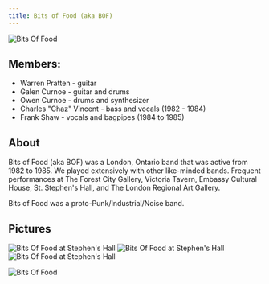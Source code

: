 ```yaml
---
title: Bits of Food (aka BOF)
---
```


![Bits Of Food](/images/action/bofBanner.jpg)

## Members:

* Warren Pratten - guitar
* Galen Curnoe - guitar and drums
* Owen Curnoe - drums and synthesizer
* Charles "Chaz" Vincent - bass and vocals (1982 - 1984)
* Frank Shaw - vocals and bagpipes (1984 to 1985)

## About

Bits of Food (aka BOF) was a London, Ontario band that was active from 1982 to 1985.  We played extensively with other like-minded bands.   Frequent performances at The Forest City Gallery, Victoria Tavern, Embassy Cultural House, St. Stephen's Hall, and The London Regional Art Gallery.

Bits of Food was a proto-Punk/Industrial/Noise band.  

## Pictures

![Bits Of Food at Stephen's Hall](/images/action/bofStStephenHall1.png)
![Bits Of Food at Stephen's Hall](/images/action/bofStStephenHall2.png)
![Bits Of Food at Stephen's Hall](/images/action/bofStStephenHall3.png)


![Bits Of Food](/images/action/bofGuy.png)
